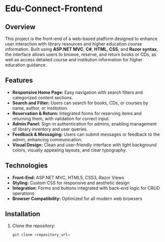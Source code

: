 # Edu-Connect-Frontend


## Overview
This project is the front-end of a web-based platform designed to enhance user interaction with library resources and higher education course information. Built using **ASP.NET MVC**, **C#**, **HTML**, **CSS**, and **Razor syntax**, the interface allows users to browse, reserve, and return books or CDs, as well as access detailed course and institution information for higher education guidance.

## Features
- **Responsive Home Page:** Easy navigation with search filters and categorized content sections.
- **Search and Filter:** Users can search for books, CDs, or courses by name, author, or institution.
- **Reservation & Return:** Integrated forms for reserving items and returning them, with validation for correct input.
- **Admin Panel:** Sign-in authentication for admins, enabling management of library inventory and user queries.
- **Feedback & Messaging:** Users can submit messages or feedback to the admin, enhancing communication.
- **Visual Design:** Clean and user-friendly interface with light background colors, visually appealing layouts, and clear typography.

## Technologies
- **Front-End:** ASP.NET MVC, HTML5, CSS3, Razor Views
- **Styling:** Custom CSS for responsive and aesthetic design
- **Integration:** Forms and buttons integrated with back-end logic for CRUD operations
- **Browser Compatibility:** Optimized for all modern web browsers

## Installation
1. Clone the repository:
   ```bash
   git clone <repository_url>
